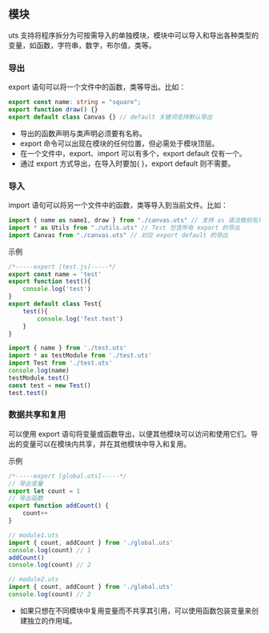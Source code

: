 ## 模块

uts 支持将程序拆分为可按需导入的单独模块，模块中可以导入和导出各种类型的变量，如函数，字符串，数字，布尔值，类等。

### 导出

export 语句可以将一个文件中的函数，类等导出。比如：

```ts
export const name: string = "square";
export function draw() {}
export default class Canvas {} // default 关键词支持默认导出
```

- 导出的函数声明与类声明必须要有名称。
- export 命令可以出现在模块的任何位置，但必需处于模块顶层。
- 在一个文件中，export、import 可以有多个，export default 仅有一个。
- 通过 export 方式导出，在导入时要加{ }，export default 则不需要。

### 导入

import 语句可以将另一个文件中的函数，类等导入到当前文件。比如：

```ts
import { name as name1, draw } from "./canvas.uts" // 支持 as 语法做别名导入
import * as Utils from "./utils.uts" // Test 包含所有 export 的导出
import Canvas from "./canvas.uts" // 对应 export default 的导出
```

示例

```ts
/*-----export [test.js]-----*/
export const name = 'test'
export function test(){
    console.log('test')
}
export default class Test{
    test(){
        console.log('Test.test')
    }
}
```

```ts
import { name } from './test.uts'
import * as testModule from './test.uts'
import Test from './test.uts'
console.log(name)
testModule.test()
const test = new Test()
test.test()
```

### 数据共享和复用

可以使用 export 语句将变量或函数导出，以便其他模块可以访问和使用它们。导出的变量可以在模块内共享，并在其他模块中导入和复用。

示例

```ts
/*-----export [global.uts]-----*/
// 导出变量
export let count = 1
// 导出函数
export function addCount() {
    count++
}
```

```ts
// module1.uts
import { count, addCount } from './global.uts'
console.log(count) // 1
addCount()
console.log(count) // 2

// module2.uts
import { count, addCount } from './global.uts'
console.log(count) // 2
```

- 如果只想在不同模块中复用变量而不共享其引用，可以使用函数包装变量来创建独立的作用域。
